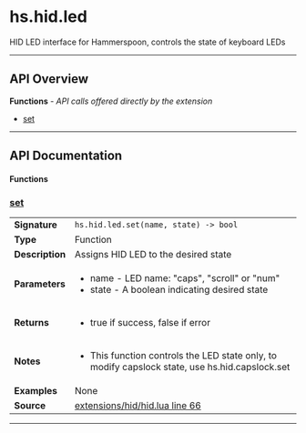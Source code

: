 # hs.hid.led

HID LED interface for Hammerspoon, controls the state of keyboard LEDs

---

## API Overview
**Functions** - _API calls offered directly by the extension_
 * [set](#set)


---

## API Documentation

#### Functions


### [set](#set)

|                                             |                                                                                     |
| --------------------------------------------|-------------------------------------------------------------------------------------|
| **Signature**                               | `hs.hid.led.set(name, state) -> bool`                                                                    |
| **Type**                                    | Function                                                                     |
| **Description**                             | Assigns HID LED to the desired state                                                                     |
| **Parameters**                              | <ul><li>name  - LED name: "caps", "scroll" or "num"</li><li>state - A boolean indicating desired state</li></ul> |
| **Returns**                                 | <ul><li>true if success, false if error</li></ul>          |
| **Notes**                                   | <ul><li>This function controls the LED state only, to modify capslock state, use hs.hid.capslock.set</li></ul> |
| **Examples**                                | None |
| **Source**                                  | [extensions/hid/hid.lua line 66](https://github.com/CommandPost/CommandPost-App/blob/master/extensions/hid/hid.lua#L66) |

---

